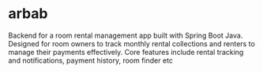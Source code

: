 # arbab
Backend for a room rental management app built with Spring Boot Java. Designed for room owners to track monthly rental collections and renters to manage their payments effectively. Core features include rental tracking and notifications, payment history, room finder etc
